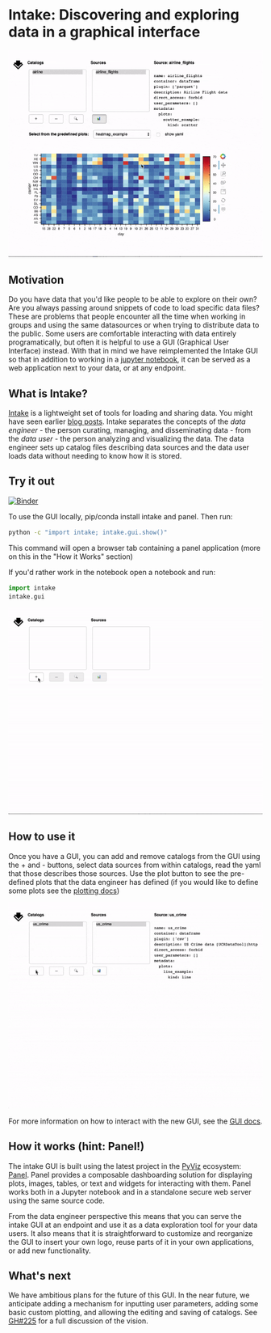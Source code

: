 # Intake: Discovering and exploring data in a graphical interface

![Intake GUI with plotting panel open](assets/gui_plot.gif)

## Motivation
Do you have data that you'd like people to be able to explore on their own?
Are you always passing around snippets of code to load specific data files?
These are problems that people encounter all the time when working in groups
and using the same datasources or when trying to distribute data to the public.
Some users are comfortable interacting with data entirely programatically, but
often it is helpful to use a GUI (Graphical User Interface) instead. With that
in mind we have reimplemented the Intake GUI so that in addition to working in a
[jupyter notebook](https://jupyter.org/), it can be served as a web application
next to your data, or at any endpoint.

## What is Intake?
[Intake](https://intake.readthedocs.io) is a lightweight set of tools for
loading and sharing data. You might have seen earlier [blog posts](https://www.anaconda.com/?s=intake).
Intake separates the concepts of the *data engineer* - the person curating,
managing, and disseminating data - from the *data user* - the person analyzing
and visualizing the data. The data engineer sets up catalog files describing
data sources and the data user loads data without needing to know how it is
stored.

## Try it out
[![Binder](https://mybinder.org/badge_logo.svg)](https://mybinder.org/v2/gh/intake/intake-examples/master?filepath=GUI.ipynb)

To use the GUI locally, pip/conda install intake and panel. Then run:

```bash
python -c "import intake; intake.gui.show()"
```

This command will open a browser tab containing a panel application (more
on this in the "How it Works" section)

If you'd rather work in the notebook open a notebook and run:

```python
import intake
intake.gui
```

![Intake GUI from local](assets/gui_start.gif)

## How to use it
Once you have a GUI, you can add and remove catalogs from the GUI using the +
and - buttons, select data sources from within catalogs, read the yaml that
those describes those sources. Use the plot button to see the pre-defined plots
that the data engineer has defined (if you would like to define some plots
see the [plotting docs](https://intake.readthedocs.io/en/latest/plotting.html))

![Intake GUI from remote with nested](assets/gui_nested.gif)

For more information on how to interact with the new GUI, see the
[GUI docs](https://intake.readthedocs.io/en/latest/gui.html).

## How it works (hint: Panel!)
The intake GUI is built using the latest project in the [PyViz](https://pyviz.org)
ecosystem: [Panel](https://panel.pyviz.org). Panel provides a composable dashboarding
solution for displaying plots, images, tables, or text and widgets for interacting
with them. Panel works both in a Jupyter notebook and in a standalone secure web server
using the same source code.

From the data engineer perspective this means that you can serve the intake
GUI at an endpoint and use it as a data exploration tool for your data users. It
also means that it is straightforward to customize and reorganize the GUI to insert
your own logo, reuse parts of it in your own applications, or add new functionality.

## What's next
We have ambitious plans for the future of this GUI. In the near future,
we anticipate adding a mechanism for inputting user parameters, adding
some basic custom plotting, and allowing the editing and saving of catalogs.
See [GH#225](https://github.com/intake/intake/issues/225) for a full discussion
of the vision.
